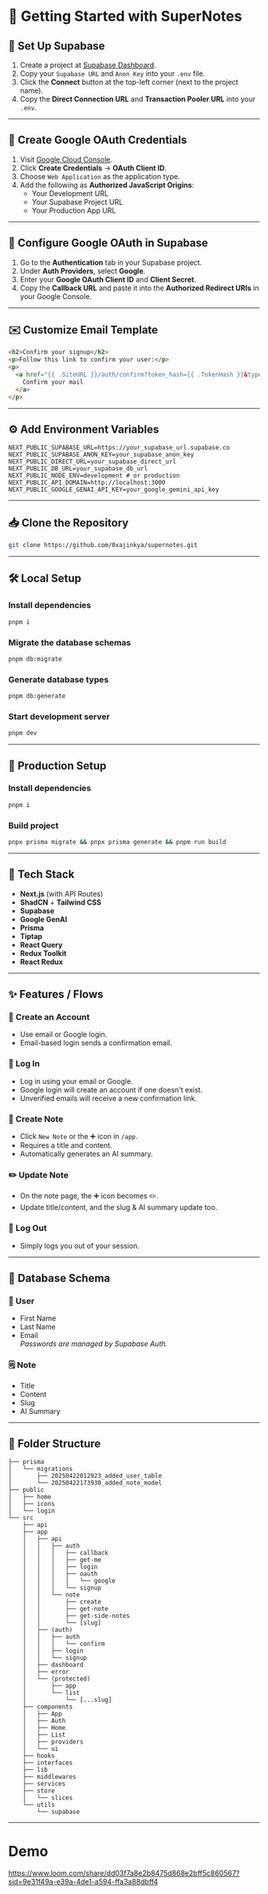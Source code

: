 # 🚀 Getting Started with SuperNotes

## 🧩 Set Up Supabase

1. Create a project at [Supabase Dashboard](https://supabase.com/dashboard/projects).
2. Copy your `Supabase URL` and `Anon Key` into your `.env` file.
3. Click the **Connect** button at the top-left corner (next to the project name).
4. Copy the **Direct Connection URL** and **Transaction Pooler URL** into your `.env`.

---

## 🔐 Create Google OAuth Credentials

1. Visit [Google Cloud Console](https://console.cloud.google.com/apis/credentials).
2. Click **Create Credentials** → **OAuth Client ID**.
3. Choose `Web Application` as the application type.
4. Add the following as **Authorized JavaScript Origins**:
   - Your Development URL
   - Your Supabase Project URL
   - Your Production App URL

---

## 🔧 Configure Google OAuth in Supabase

1. Go to the **Authentication** tab in your Supabase project.
2. Under **Auth Providers**, select **Google**.
3. Enter your **Google OAuth Client ID** and **Client Secret**.
4. Copy the **Callback URL** and paste it into the **Authorized Redirect URIs** in your Google Console.

---

## ✉️ Customize Email Template

```html
<h2>Confirm your signup</h2>
<p>Follow this link to confirm your user:</p>
<p>
  <a href="{{ .SiteURL }}/auth/confirm?token_hash={{ .TokenHash }}&type=email">
    Confirm your mail
  </a>
</p>
```

---

## ⚙️ Add Environment Variables

```env
NEXT_PUBLIC_SUPABASE_URL=https://your_supabase_url.supabase.co
NEXT_PUBLIC_SUPABASE_ANON_KEY=your_supabase_anon_key
NEXT_PUBLIC_DIRECT_URL=your_supabase_direct_url
NEXT_PUBLIC_DB_URL=your_supabase_db_url
NEXT_PUBLIC_NODE_ENV=development # or production
NEXT_PUBLIC_API_DOMAIN=http://localhost:3000
NEXT_PUBLIC_GOOGLE_GENAI_API_KEY=your_google_gemini_api_key
```

---

## 📥 Clone the Repository

```bash
git clone https://github.com/0xajinkya/supernotes.git 
```

---

## 🛠️ Local Setup

### Install dependencies

```bash
pnpm i
```

### Migrate the database schemas

```bash
pnpm db:migrate
```

### Generate database types

```bash
pnpm db:generate
```

### Start development server

```bash
pnpm dev
```

---

## 🚀 Production Setup

### Install dependencies

```bash
pnpm i
```

### Build project

```bash
pnpx prisma migrate && pnpx prisma generate && pnpm run build
```

---

## 🧱 Tech Stack

- **Next.js** (with API Routes)
- **ShadCN** + **Tailwind CSS**
- **Supabase**
- **Google GenAI**
- **Prisma**
- **Tiptap**
- **React Query**
- **Redux Toolkit**
- **React Redux**

---

## ✨ Features / Flows

### 🔐 Create an Account
- Use email or Google login.
- Email-based login sends a confirmation email.

### 🔑 Log In
- Log in using your email or Google.
- Google login will create an account if one doesn't exist.
- Unverified emails will receive a new confirmation link.

### 📝 Create Note
- Click `New Note` or the ➕ icon in `/app`.
- Requires a title and content.
- Automatically generates an AI summary.

### ✏️ Update Note
- On the note page, the ➕ icon becomes ✏️.
- Update title/content, and the slug & AI summary update too.

### 🚪 Log Out
- Simply logs you out of your session.

---

## 🧬 Database Schema

### 👤 User
- First Name
- Last Name
- Email  
*Passwords are managed by Supabase Auth.*

### 🗒️ Note
- Title
- Content
- Slug
- AI Summary

---

## 📁 Folder Structure

```
├── prisma
│   └── migrations
│       ├── 20250422012923_added_user_table
│       └── 20250422173930_added_note_model
├── public
│   ├── home
│   ├── icons
│   └── login
└── src
    ├── api
    ├── app
    │   ├── api
    │   │   ├── auth
    │   │   │   ├── callback
    │   │   │   ├── get-me
    │   │   │   ├── login
    │   │   │   ├── oauth
    │   │   │   │   └── google
    │   │   │   └── signup
    │   │   └── note
    │   │       ├── create
    │   │       ├── get-note
    │   │       ├── get-side-notes
    │   │       └── [slug]
    │   ├── (auth)
    │   │   ├── auth
    │   │   │   └── confirm
    │   │   ├── login
    │   │   └── signup
    │   ├── dashboard
    │   ├── error
    │   └── (protected)
    │       ├── app
    │       └── list
    │           └── [...slug]
    ├── components
    │   ├── App
    │   ├── Auth
    │   ├── Home
    │   ├── List
    │   ├── providers
    │   └── ui
    ├── hooks
    ├── interfaces
    ├── lib
    ├── middlewares
    ├── services
    ├── store
    │   └── slices
    └── utils
        └── supabase
```

---

# Demo
https://www.loom.com/share/dd03f7a8e2b8475d868e2bff5c860567?sid=9e31f49a-e39a-4de1-a594-ffa3a88dbff4